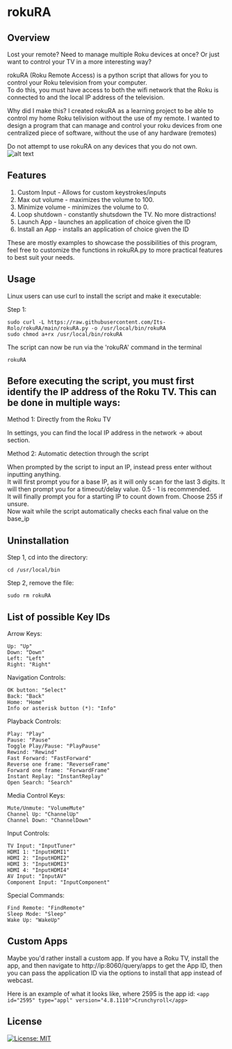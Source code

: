 # rokuRA
## Overview
Lost your remote? Need to manage multiple Roku devices at once? Or just want to control your TV in a more interesting way?  
  
rokuRA (Roku Remote Access) is a python script that allows for you to control your Roku television from your computer.  
To do this, you must have access to both the wifi network that the Roku is connected to and the local IP address of the television.  
  
Why did I make this? I created rokuRA as a learning project to be able to control my home Roku telivision without the use of my remote.
I wanted to design a program that can manage and control your roku devices from one centralized piece of software, without the use of any hardware (remotes)  
  
Do not attempt to use rokuRA on any devices that you do not own.  
![alt text](https://github.com/Its-Rolo/rokuRA/blob/main/rokuRA.png?raw=true)

## Features
1. Custom Input - Allows for custom keystrokes/inputs  
2. Max out volume - maximizes the volume to 100.  
3. Minimize volume - minimizes the volume to 0.  
4. Loop shutdown - constantly shutsdown the TV. No more distractions!  
5. Launch App - launches an application of choice given the ID  
6. Install an App - installs an application of choice given the ID  
  
These are mostly examples to showcase the possibilities of this program,  
feel free to customize the functions in rokuRA.py to more practical features to best suit your needs.

## Usage 
Linux users can use curl to install the script and make it executable:  

Step 1:
```
sudo curl -L https://raw.githubusercontent.com/Its-Rolo/rokuRA/main/rokuRA.py -o /usr/local/bin/rokuRA
sudo chmod a+rx /usr/local/bin/rokuRA
```
The script can now be run via the 'rokuRA' command in the terminal
```
rokuRA
```

## Before executing the script, you must first identify the IP address of the Roku TV. This can be done in multiple ways:
Method 1: Directly from the Roku TV  

In settings, you can find the local IP address in the network -> about section.  

Method 2: Automatic detection through the script  

When prompted by the script to input an IP, instead press enter without inputting anything.  
It will first prompt you for a base IP, as it will only scan for the last 3 digits.
It will then prompt you for a timeout/delay value. 0.5 - 1 is recommended.  
It will finally prompt you for a starting IP to count down from. Choose 255 if unsure.  
Now wait while the script automatically checks each final value on the base_ip
    
## Uninstallation

Step 1, cd into the directory:
```
cd /usr/local/bin
```
Step 2, remove the file:
```
sudo rm rokuRA
```

## List of possible Key IDs

Arrow Keys:
```
Up: "Up"
Down: "Down"
Left: "Left"
Right: "Right"
```
Navigation Controls:
```
OK button: "Select"
Back: "Back"
Home: "Home"
Info or asterisk button (*): "Info"
```
Playback Controls:
```
Play: "Play"
Pause: "Pause"
Toggle Play/Pause: "PlayPause"
Rewind: "Rewind"
Fast Forward: "FastForward"
Reverse one frame: "ReverseFrame"
Forward one frame: "ForwardFrame"
Instant Replay: "InstantReplay"
Open Search: "Search"
```
Media Control Keys:
```
Mute/Unmute: "VolumeMute"
Channel Up: "ChannelUp"
Channel Down: "ChannelDown"
```
Input Controls:
```
TV Input: "InputTuner"
HDMI 1: "InputHDMI1"
HDMI 2: "InputHDMI2"
HDMI 3: "InputHDMI3"
HDMI 4: "InputHDMI4"
AV Input: "InputAV"
Component Input: "InputComponent"
```
Special Commands:
```
Find Remote: "FindRemote"
Sleep Mode: "Sleep"
Wake Up: "WakeUp"
```

## Custom Apps
Maybe you'd rather install a custom app. If you have a Roku TV, install the app, and then navigate to http://ip:8060/query/apps to get the App ID, then you can pass the application ID via the options to install that app instead of webcast.

Here is an example of what it looks like, where 2595 is the app id:
`<app id="2595" type="appl" version="4.8.1110">Crunchyroll</app>`

## License

[![License: MIT](https://img.shields.io/badge/License-MIT-yellow.svg)](https://opensource.org/licenses/MIT)
